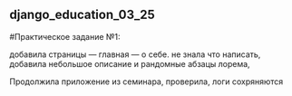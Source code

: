 ## django_education_03_25

#Практическое задание №1:

добавила страницы
— главная
— о себе.
не знала что написать, добавила  небольшое описание и рандомные абзацы лорема,

Продолжила приложение из семинара, проверила, логи сохряняются
